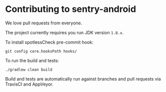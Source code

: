 # Contributing to sentry-android

We love pull requests from everyone.

The project currently requires you run JDK version `1.8.x`.

To install spotlessCheck pre-commit hook:

```shell
git config core.hooksPath hooks/
```

To run the build and tests:

```shell
./gradlew clean build
```

Build and tests are automatically run against branches and pull requests
via TravisCI and AppVeyor.
